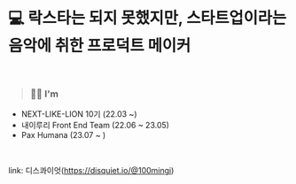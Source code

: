 # 💻 락스타는 되지 못했지만, 스타트업이라는 음악에 취한 프로덕트 메이커
<br/>

> ### 💁🏻 I'm
* NEXT-LIKE-LION 10기 (22.03 ~)
* 내이루리 Front End Team (22.06 ~ 23.05)
* Pax Humana (23.07 ~ )

<br/>

link: 디스콰이엇(https://disquiet.io/@100mingi)

